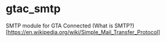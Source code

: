# gtac_smtp

SMTP module for GTA Connected
(What is SMTP?)[https://en.wikipedia.org/wiki/Simple_Mail_Transfer_Protocol]